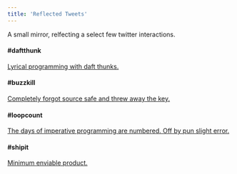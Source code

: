 ```yaml
---
title: 'Reflected Tweets'
---
```


A small mirror, relfecting a select few twitter interactions.

#### #daftthunk

<a
href="https://twitter.com/philderbeast/status/1170053858644697088?ref_src=twsrc%5Etfw">Lyrical
programming with daft thunks.</a>

#### #buzzkill

<a
href="https://twitter.com/philderbeast/status/1156163276012761088?ref_src=twsrc%5Etfw">Completely
forgot source safe and threw away the key.</a>

#### #loopcount

<a
href="https://twitter.com/philderbeast/status/1153976541698637824?ref_src=twsrc%5Etfw">The
days of imperative programming are numbered. Off by pun slight error.</a>

#### #shipit

<a
href="https://twitter.com/philderbeast/status/1101277600159285249?ref_src=twsrc%5Etfw">Minimum
enviable product.</a>
